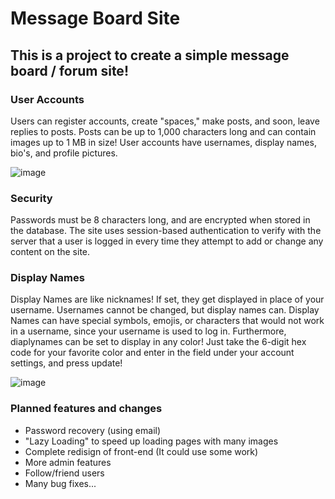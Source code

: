 # Message Board Site
## This is a project to create a simple message board / forum site!
### User Accounts
Users can register accounts, create "spaces," make posts, and soon, leave replies to posts.
Posts can be up to 1,000 characters long and can contain images up to 1 MB in size! User accounts have usernames, display names, bio's, and profile pictures. 

![image](https://github.com/Dylang140/Message-Board/assets/98580719/a2626f9f-01ae-442b-aca9-88de65696a9a)

### Security
Passwords must be 8 characters long, and are encrypted when stored in the database. The site uses session-based authentication to verify with the server that a user is logged in every time they attempt to add or change any content on the site.

### Display Names
Display Names are like nicknames! If set, they get displayed in place of your username. Usernames cannot be changed, but display names can. Display Names can have special symbols, emojis, or characters that would not work in a username, since your username is used to log in. 
Furthermore, diaplynames can be set to display in any color! Just take the 6-digit hex code for your favorite color and enter in the field under your account settings, and press update!

![image](https://github.com/Dylang140/Message-Board/assets/98580719/95737f05-97be-48c8-a95c-f15c7eb0b260)

### Planned features and changes
- Password recovery (using email)
- "Lazy Loading" to speed up loading pages with many images
- Complete redisign of front-end (It could use some work)
- More admin features
- Follow/friend users
- Many bug fixes...
